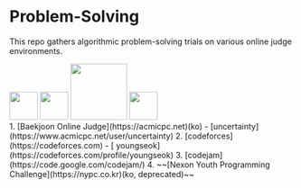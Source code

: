 # Problem-Solving

This repo gathers algorithmic problem-solving trials on various online judge environments.

<div name="logo">
<img src = "https://d2gd6pc034wcta.cloudfront.net/images/logo@2x.png" height = "50">
<img src = "https://st.codeforces.com/s/75305/images/codeforces-logo-with-telegram.png" height = "50">
<img src = "https://storage.googleapis.com/gweb-uniblog-publish-prod/images/codejamlogo_XsEJBSX.max-1000x1000.png" height = "100">
<img src = "https://www.nypc.co.kr/resources/Images/common/logo.gif;jsessionid=8CE9A30F415BC306DFCFDA3B8761D80A" height = "50">
</div>
1. [Baekjoon Online Judge](https://acmicpc.net)(ko) - [uncertainty](https://www.acmicpc.net/user/uncertainty)
2. [codeforces](https://codeforces.com) - [ youngseok](https://codeforces.com/profile/youngseok)
3. [codejam](https://code.google.com/codejam/)
4. ~~[Nexon Youth Programming Challenge](https://nypc.co.kr)(ko, deprecated)~~
